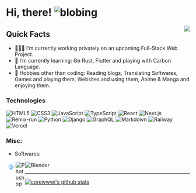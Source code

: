 # Hi, there! <img width="30" src="https://emojis.slackmojis.com/emojis/images/1593555389/9579/blob_excited.gif?1593555389" alt="blobing" />


<img src="https://count.getloli.com/get/@:ren-chon" align="right"/>


## Quick Facts
* 👨🏽‍💻 I’m currently working privately on an upcoming Full-Stack Web Project.
* 🌱 I’m currently learning: ~~Go~~ Rust, Flutter and playing with Carbon Language.
* 🎿 Hobbies other than coding: Reading blogs, Translating Softwares, Games and playing them, Websites and using them, Anime & Manga and enjoying them.
 
### Technologies

![HTML5](https://img.shields.io/badge/-HTML5-black?style=flat-square&logo=html5&logoColor=orange)
![CSS3](https://img.shields.io/badge/-CSS3-black?style=flat-square&logo=css3&logoColor=blue)
![JavaScript](https://img.shields.io/badge/-JavaScript-black?style=flat-square&logo=javascript&logoColor=yellow)
![TypeScript](https://img.shields.io/badge/-TypeScript-black?style=flat-square&logo=typescript&logoColor=blue)
![React](https://img.shields.io/badge/-React-black?style=flat-square&logo=react&logoColor=blue)
![Next.js](https://img.shields.io/badge/-Next-black?style=flate-square&logo=next.js&logoColor=white)
![Remix-run](https://img.shields.io/badge/-Remix-black?style=flat-square&logo=remix)
![Python](https://img.shields.io/badge/-Python-black?style=flat-square&logo=python&logoColor=2b5b84)
![Django](https://img.shields.io/badge/-Django-black?style=flat-square&logo=django&logoColor=44B78B)
![GraphQL](https://img.shields.io/badge/-GraphQL-black?style=flat&logo=graphql&logoColor=E10098)
![Markdown](https://img.shields.io/badge/-Markdown-black?style=flat-square&logo=Markdown)
![Railway](https://img.shields.io/badge/-Railway-black?style=flat-square&logo=Railway&logoColor=5016a1)
![Vercel](https://img.shields.io/badge/-Vercel-black?style=flat-square&logo=Vercel)


### Misc:
* Softwares:

<img align="left" alt="VSCodium" width="26px" src="./code.png" />
<img align="left" alt="Photoshop" width="26px" src="https://files.catbox.moe/72uy4y.png"/>
<img alt="Blender" width="26px" src="https://files.catbox.moe/c0cn4m.png"/>


---

[![corewwwi's github stats](https://github-readme-stats.vercel.app/api?username=ren-chon&include_all_commits=true&count_private=true&show_icons=true&line_height=20&title_color=FFFFFF&icon_color=FFFFFF&text_color=FFFFFF&bg_color=0D1117)](https://github.com/anuraghazra/github-readme-stats)
<!--  **ren-chon/ren-chon** is a ✨ _special_ ✨ repository because its `README.md` (this file) appears on your GitHub profile. -->
